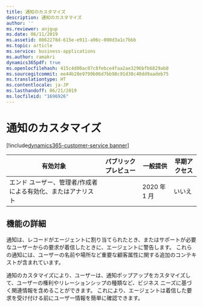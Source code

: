 ```yaml
---
title: 通知のカスタマイズ
description: 通知のカスタマイズ
author: ''
ms.reviewer: anjgup
ms.date: 06/11/2019
ms.assetid: 0862278d-615e-e911-a96c-000d3a1c7bbb
ms.topic: article
ms.service: business-applications
ms.author: ramakri
dynamics365pdf: true
ms.openlocfilehash: 415c4d00ac07c8febce4faa2ae3296bfb6829ab8
ms.sourcegitcommit: ee44b28e9799b06d7bb98c91d30c40dd9aadeb75
ms.translationtype: HT
ms.contentlocale: ja-JP
ms.lasthandoff: 06/21/2019
ms.locfileid: "1696926"
---
```

# <a name="notification-customization"></a>通知のカスタマイズ
[!include[dynamics365-customer-service banner](../includes/dynamics365-customer-service.md)]

| 有効対象    |  パブリック プレビュー | 一般提供 | 早期アクセス |
| ---------- | ---------- |---------- |---------- |
|エンド ユーザー、管理者/作成者による有効化、またはアナリスト|| 2020 年 1 月|いいえ |






## <a name="feature-details"></a>機能の詳細
<!--feature detail start -->
通知は、レコードがエージェントに割り当てられたとき、またはサポートが必要なユーザーからの要求が着信したときに、エージェントに警告します。 これらの通知には、ユーザーの名前や場所など重要な顧客属性に関する追加のコンテキストが含まれています。 

通知のカスタマイズにより、ユーザーは、通知ポップアップをカスタマイズして、ユーザーの権利やリレーションシップの種類など、ビジネス ニーズに基づく関連情報を含めることができます。 これにより、エージェントは着信した要求を受け付ける前にユーザー情報を簡単に確認できます。
<!--feature detail end -->










